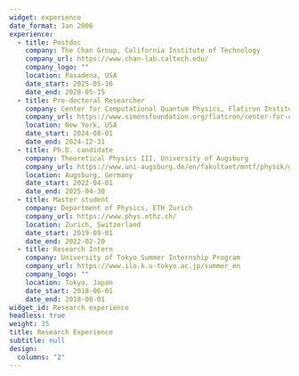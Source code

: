 ```yaml
---
widget: experience
date_format: Jan 2006
experience:
  - title: Postdoc
    company: The Chan Group, California Institute of Technology
    company_url: https://www.chan-lab.caltech.edu/
    company_logo: ""
    location: Pasadena, USA
    date_start: 2025-05-16
    date_end: 2028-05-15
  - title: Pre-doctoral Researcher
    company: Center for Computational Quantum Physics, Flatiron Institute
    company_url: https://www.simonsfoundation.org/flatiron/center-for-computational-quantum-physics/
    location: New York, USA
    date_start: 2024-08-01
    date_end: 2024-12-31
  - title: Ph.D. candidate
    company: Theoretical Physics III, University of Augsburg
    company_url: https://www.uni-augsburg.de/en/fakultaet/mntf/physik/groups/theo3/
    location: Augsburg, Germany
    date_start: 2022-04-01
    date_end: 2025-04-30
  - title: Master student
    company: Department of Physics, ETH Zurich
    company_url: https://www.phys.ethz.ch/
    location: Zurich, Switzerland
    date_start: 2019-09-01
    date_end: 2022-02-20
  - title: Research Intern
    company: University of Tokyo Summer Internship Program
    company_url: https://www.ilo.k.u-tokyo.ac.jp/summer_en
    company_logo: ""
    location: Tokyo, Japan
    date_start: 2018-06-01
    date_end: 2018-08-01
widget_id: Research experience
headless: true
weight: 35
title: Research Experience
subtitle: null
design:
  columns: "2"
---
```

